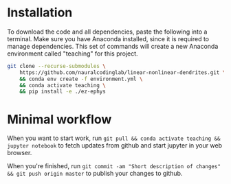 # Installation

To download the code and all dependencies, paste the following
into a terminal. Make sure you have Anaconda installed, since it
is required to manage dependencies. This set of commands will
create a new Anaconda environment called "teaching" for this
project.

```sh
git clone --recurse-submodules \
    https://github.com/nauralcodinglab/linear-nonlinear-dendrites.git \
    && conda env create -f environment.yml \
    && conda activate teaching \
    && pip install -e ./ez-ephys
```

# Minimal workflow

When you want to start work, run `git pull && conda activate
teaching && jupyter notebook` to fetch updates from github and
start jupyter in your web browser.

When you're finished, run `git commit -am "Short description of
changes" && git push origin master` to publish your changes to
github.
